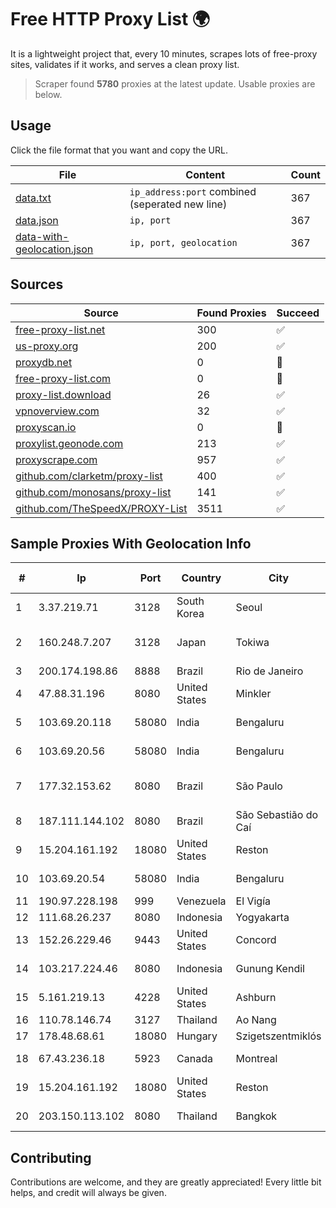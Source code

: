 
# Free HTTP Proxy List 🌍

It is a lightweight project that, every 10 minutes, scrapes lots of free-proxy sites, validates if it works, and serves a clean proxy list.


> Scraper found **5780** proxies at the latest update. Usable proxies are below.

## Usage

Click the file format that you want and copy the URL.


|File|Content|Count|
|----|-------|-----|
|[data.txt](https://raw.githubusercontent.com/themiralay/Proxy-List-World/master/data.txt)|`ip_address:port` combined (seperated new line)|367|
|[data.json](https://raw.githubusercontent.com/themiralay/Proxy-List-World/master/data.json)|`ip, port`|367|
|[data-with-geolocation.json](https://raw.githubusercontent.com/themiralay/Proxy-List-World/master/data-with-geolocation.json)|`ip, port, geolocation`|367|

## Sources

|Source|Found Proxies|Succeed|
|------|-------------|-------|
|[free-proxy-list.net](https://free-proxy-list.net)|300|✅|
|[us-proxy.org](https://www.us-proxy.org)|200|✅|
|[proxydb.net](http://proxydb.net)|0|🚫|
|[free-proxy-list.com](https://free-proxy-list.com/?page=&port=&type%5B%5D=http&type%5B%5D=https&up_time=0&search=Search)|0|🚫|
|[proxy-list.download](https://www.proxy-list.download/HTTP)|26|✅|
|[vpnoverview.com](https://vpnoverview.com/privacy/anonymous-browsing/free-proxy-servers)|32|✅|
|[proxyscan.io](https://www.proxyscan.io)|0|🚫|
|[proxylist.geonode.com](https://proxylist.geonode.com/api/proxy-list?limit=300&page=1&sort_by=lastChecked&sort_type=desc&protocols=http,https)|213|✅|
|[proxyscrape.com](https://api.proxyscrape.com/v2/?request=displayproxies&protocol=http&timeout=10000&country=all&ssl=all&anonymity=all)|957|✅|
|[github.com/clarketm/proxy-list](https://raw.githubusercontent.com/clarketm/proxy-list/master/proxy-list-raw.txt)|400|✅|
|[github.com/monosans/proxy-list](https://raw.githubusercontent.com/monosans/proxy-list/main/proxies/http.txt)|141|✅|
|[github.com/TheSpeedX/PROXY-List](https://raw.githubusercontent.com/TheSpeedX/PROXY-List/master/http.txt)|3511|✅|


## Sample Proxies With Geolocation Info

|#|Ip|Port|Country|City|Internet Service Provider|
|-|--|----|-------|----|-------------------------|
|1|3.37.219.71|3128|South Korea|Seoul|Amazon.com, Inc.|
|2|160.248.7.207|3128|Japan|Tokiwa|NTT PC Communications, Inc.|
|3|200.174.198.86|8888|Brazil|Rio de Janeiro|Claro S.A|
|4|47.88.31.196|8080|United States|Minkler|Alibaba.com LLC|
|5|103.69.20.118|58080|India|Bengaluru|Allnet Broadband Network PVT LTD|
|6|103.69.20.56|58080|India|Bengaluru|Allnet Broadband Network PVT LTD|
|7|177.32.153.62|8080|Brazil|São Paulo|Claro NXT Telecomunicacoes Ltda|
|8|187.111.144.102|8080|Brazil|São Sebastião do Caí|Caezar Provedor de Internet EIRELI|
|9|15.204.161.192|18080|United States|Reston|OVH SAS|
|10|103.69.20.54|58080|India|Bengaluru|Allnet Broadband Network PVT LTD|
|11|190.97.228.198|999|Venezuela|El Vigía|Viginet C.A|
|12|111.68.26.237|8080|Indonesia|Yogyakarta|GMEDIA|
|13|152.26.229.46|9443|United States|Concord|MCNC|
|14|103.217.224.46|8080|Indonesia|Gunung Kendil|PT Nesta Indo Media|
|15|5.161.219.13|4228|United States|Ashburn|Hetzner Online GmbH|
|16|110.78.146.74|3127|Thailand|Ao Nang|CAT-BB|
|17|178.48.68.61|18080|Hungary|Szigetszentmiklós|UPC|
|18|67.43.236.18|5923|Canada|Montreal|GloboTech Communications|
|19|15.204.161.192|18080|United States|Reston|OVH SAS|
|20|203.150.113.102|8080|Thailand|Bangkok|Internet Thailand Company Ltd.|



## Contributing

Contributions are welcome, and they are greatly appreciated! Every
little bit helps, and credit will always be given.

